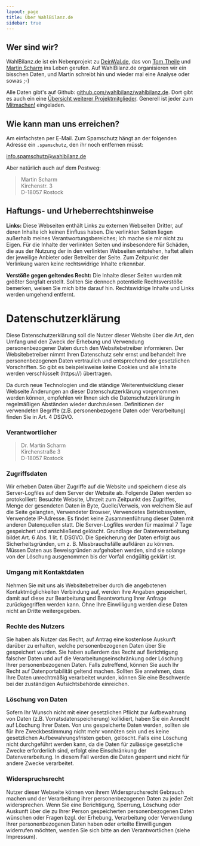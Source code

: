 ```yaml
---
layout: page
title: Über WahlBilanz.de
sidebar: true
---
```


## Wer sind wir?

WahlBilanz.de ist ein Nebenprojekt zu [DeinWal.de](https://deinwal.de), das von [Tom Theile](http://fototheile.tumblr.com/) und [Martin Scharm](https://binfalse.de) ins Leben gerufen.
Auf WahlBilanz.de organisieren wir ein bisschen Daten, und Martin schreibt hin und wieder mal eine Analyse oder sowas ;-)

Alle Daten gibt's auf Github: [github.com/wahlbilanz/wahlbilanz.de](https://github.com/wahlbilanz/wahlbilanz.de).
Dort gibt es auch ein eine [Übersicht weiterer Projektmitglieder](https://github.com/orgs/wahlbilanz/people).
Generell ist jeder zum [Mitmachen!](/contribute/) eingeladen.


## Wie kann man uns erreichen?

<span id='spamhelp'>Am einfachsten per E-Mail. Zum Spamschutz hängt an der folgenden Adresse ein `.spamschutz`, den ihr noch entfernen müsst:</span>

<a id="mailadress" href="mailto:info.spamschutz@wahlbilanz.de?body=Bitte%20entfernen%20Sie%20den%20Text%20.spamschutz%20aus%20der%20Empfaengeradresse%20-%20Please%20delete%20.spamschutz%20from%20recipient%20address">info.spamschutz@wahlbilanz.de</a>

<script type="text/javascript">
email = document.getElementById("mailadress")
console.log (email);
email.href = email.href.replace (/info.spamschutz/g, 'info');
console.log (email);
email.href = email.href.replace (/\?.*/g, '');
console.log (email);
email.innerHTML = email.innerHTML.replace (/info.spamschutz/g, 'info');
console.log (email);
document.getElementById("spamhelp").innerHTML = "Am einfachsten per E-Mail: ";
document.getElementById("spamhelp").appendChild(email);
</script>

Aber natürlich auch auf dem Postweg:

> Martin Scharm  
> Kirchenstr. 3  
> D-18057 Rostock  

## Haftungs- und Urheberrechtshinweise

**Links:** Diese Webseiten enthält Links zu externen Webseiten Dritter, auf deren Inhalte ich keinen Einfluss haben. Die verlinkten Seiten liegen außerhalb meines Verantwortungsbereiches; Ich mache sie mir nicht zu Eigen. Für die Inhalte der verlinkten Seiten und insbesondere für Schäden, die aus der Nutzung der in den verlinkten Webseiten entstehen, haftet allein der jeweilige Anbieter oder Betreiber der Seite. Zum Zeitpunkt der Verlinkung waren keine rechtswidrige Inhalte erkennbar.

**Verstöße gegen geltendes Recht:** Die Inhalte dieser Seiten wurden mit größter Sorgfalt erstellt. Sollten Sie dennoch potentielle Rechtsverstöße bemerken, weisen Sie mich bitte darauf hin. Rechtswidrige Inhalte und Links werden umgehend entfernt. 


# Datenschutzerklärung

Diese Datenschutzerklärung soll die Nutzer dieser Website über die Art, den Umfang und den Zweck der Erhebung und Verwendung personenbezogener Daten durch den Websitebetreiber informieren. Der Websitebetreiber nimmt Ihren Datenschutz sehr ernst und behandelt Ihre personenbezogenen Daten vertraulich und entsprechend der gesetzlichen Vorschriften. So gibt es beispielsweise keine Cookies und alle Inhalte werden verschlüsselt (https://) übertragen.

Da durch neue Technologien und die ständige Weiterentwicklung dieser Webseite Änderungen an dieser Datenschutzerklärung vorgenommen werden können, empfehlen wir Ihnen sich die Datenschutzerklärung in regelmäßigen Abständen wieder durchzulesen. Definitionen der verwendeten Begriffe (z.B. personenbezogene Daten oder Verarbeitung) finden Sie in Art. 4 DSGVO.

### Verantwortlicher

> Dr. Martin Scharm  
> Kirchenstraße 3  
> D-18057 Rostock


### Zugriffsdaten

Wir erheben Daten über Zugriffe auf die Website und speichern diese als Server-Logfiles auf dem Server der Website ab. Folgende Daten werden so protokolliert: Besuchte Website, Uhrzeit zum Zeitpunkt des Zugriffes, Menge der gesendeten Daten in Byte, Quelle/Verweis, von welchem Sie auf die Seite gelangten, Verwendeter Browser, Verwendetes Betriebssystem, Verwendete IP-Adresse. Es findet keine Zusammenführung dieser Daten mit anderen Datenquellen statt. Die Server-Logfiles werden für maximal 7 Tage gespeichert und anschließend gelöscht. Grundlage der Datenverarbeitung bildet Art. 6 Abs. 1 lit. f. DSGVO. Die Speicherung der Daten erfolgt aus Sicherheitsgründen, um z. B. Missbrauchsfälle aufklären zu können. Müssen Daten aus Beweisgründen aufgehoben werden, sind sie solange von der Löschung ausgenommen bis der Vorfall endgültig geklärt ist.

### Umgang mit Kontaktdaten

Nehmen Sie mit uns als Websitebetreiber durch die angebotenen Kontaktmöglichkeiten Verbindung auf, werden Ihre Angaben gespeichert, damit auf diese zur Bearbeitung und Beantwortung Ihrer Anfrage zurückgegriffen werden kann. Ohne Ihre Einwilligung werden diese Daten nicht an Dritte weitergegeben.


### Rechte des Nutzers

Sie haben als Nutzer das Recht, auf Antrag eine kostenlose Auskunft darüber zu erhalten, welche personenbezogenen Daten über Sie gespeichert wurden. Sie haben außerdem das Recht auf Berichtigung falscher Daten und auf die Verarbeitungseinschränkung oder Löschung Ihrer personenbezogenen Daten. Falls zutreffend, können Sie auch Ihr Recht auf Datenportabilität geltend machen. Sollten Sie annehmen, dass Ihre Daten unrechtmäßig verarbeitet wurden, können Sie eine Beschwerde bei der zuständigen Aufsichtsbehörde einreichen.


### Löschung von Daten

Sofern Ihr Wunsch nicht mit einer gesetzlichen Pflicht zur Aufbewahrung von Daten (z.B. Vorratsdatenspeicherung) kollidiert, haben Sie ein Anrecht auf Löschung Ihrer Daten. Von uns gespeicherte Daten werden, sollten sie für ihre Zweckbestimmung nicht mehr vonnöten sein und es keine gesetzlichen Aufbewahrungsfristen geben, gelöscht. Falls eine Löschung nicht durchgeführt werden kann, da die Daten für zulässige gesetzliche Zwecke erforderlich sind, erfolgt eine Einschränkung der Datenverarbeitung. In diesem Fall werden die Daten gesperrt und nicht für andere Zwecke verarbeitet.


### Widerspruchsrecht

Nutzer dieser Webseite können von ihrem Widerspruchsrecht Gebrauch machen und der Verarbeitung ihrer personenbezogenen Daten zu jeder Zeit widersprechen. Wenn Sie eine Berichtigung, Sperrung, Löschung oder Auskunft über die zu Ihrer Person gespeicherten personenbezogenen Daten wünschen oder Fragen bzgl. der Erhebung, Verarbeitung oder Verwendung Ihrer personenbezogenen Daten haben oder erteilte Einwilligungen widerrufen möchten, wenden Sie sich bitte an den Verantwortlichen (siehe Impressum).
